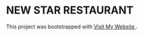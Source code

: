 # NEW STAR RESTAURANT 

This project was bootstrapped with [Visit My Website ](https://new-star-restuarant.netlify.app/).

## 